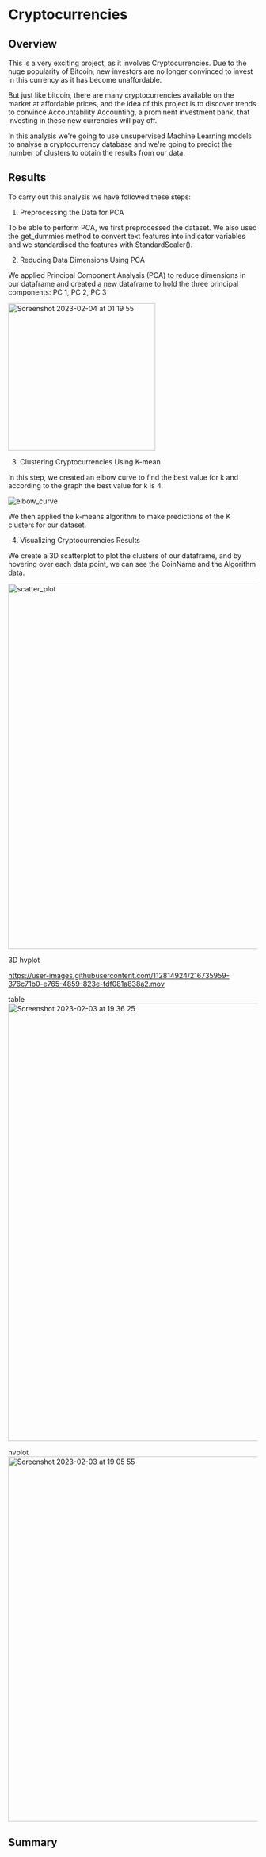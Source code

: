 # Cryptocurrencies

## Overview

This is a very exciting project, as it involves Cryptocurrencies. Due to the huge popularity of Bitcoin, new investors are no longer convinced to invest in this currency as it has become unaffordable.

But just like bitcoin, there are many cryptocurrencies available on the market at affordable prices, and the idea of this project is to discover trends to convince Accountability Accounting, a prominent investment bank, that investing in these new currencies will pay off.

In this analysis we're going to use unsupervised Machine Learning models to analyse a cryptocurrency database and we're going to predict the number of clusters to obtain the results from our data.

## Results

To carry out this analysis we have  followed these steps:

1. Preprocessing the Data for PCA

To be able to perform PCA, we first preprocessed the dataset. We also used the get_dummies method to convert text features into indicator variables and we standardised the features with StandardScaler().

2. Reducing Data Dimensions Using PCA

We applied Principal Component Analysis (PCA) to reduce dimensions in our dataframe and created a new dataframe to hold the three principal components: PC 1, PC 2, PC 3

<img width="297" alt="Screenshot 2023-02-04 at 01 19 55" src="https://user-images.githubusercontent.com/112814924/216752464-aee7157a-83a0-4847-ae33-ff58b50350af.png">

3. Clustering Cryptocurrencies Using K-mean

In this step, we created an elbow curve to find the best value for k and according to the graph the best value for k is 4.

![elbow_curve](https://user-images.githubusercontent.com/112814924/216752709-5c0ac80b-6ab8-43e8-940c-0fcd3bab648b.png)

 We then applied the k-means algorithm to make predictions of the K clusters for our dataset.

4. Visualizing Cryptocurrencies Results

We create a 3D scatterplot to plot the clusters of our dataframe, and by hovering over each data point, we can see the CoinName and the Algorithm data.

<img width="736" alt="scatter_plot" src="https://user-images.githubusercontent.com/112814924/216751694-2207d1a3-1b74-47d9-b172-2fef10e2ba58.png">

3D hvplot 

https://user-images.githubusercontent.com/112814924/216735959-376c71b0-e765-4859-823e-fdf081a838a2.mov

table
<img width="882" alt="Screenshot 2023-02-03 at 19 36 25" src="https://user-images.githubusercontent.com/112814924/216735974-17567b6f-4e07-4913-b2fb-dc87a0351402.png">

hvplot
<img width="736" alt="Screenshot 2023-02-03 at 19 05 55" src="https://user-images.githubusercontent.com/112814924/216735981-4a74493e-2574-4377-893c-bfd24304d2aa.png">




## Summary
